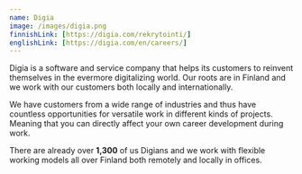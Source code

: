 ```yaml
---
name: Digia
image: /images/digia.png
finnishLink: [https://digia.com/rekrytointi/]
englishLink: [https://digia.com/en/careers/]
---
```


Digia is a software and service company that helps its customers to reinvent themselves in the evermore digitalizing world. Our roots are in Finland and we work with our customers both locally and internationally.

We have customers from a wide range of industries and thus have countless opportunities for versatile work in different kinds of projects. Meaning that you can directly affect your own career development during work.

There are already over **1,300** of us Digians and we work with flexible working models all over Finland both remotely and locally in offices.
